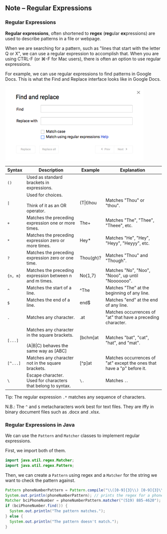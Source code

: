 ## Note – Regular Expressions

### Regular Expressions

**Regular expressions**, often shortened to **regex** (**reg**ular **ex**pressions) are used to describe patterns in a file or webpage.

When we are searching for a pattern, such as "lines that start with the letter Q or X", we can use a regular expression to accomplish that. When you are using CTRL-F (or ⌘-F for Mac users), there is often an option to use regular expressions.

For example, we can use regular expressions to find patterns in Google Docs. This is what the Find and Replace interface looks like in Google Docs.

![](../Images/Find_And_Replace.png)

| Syntax   | Description                                                  | Example           | Explanation                                                  |
| -------- | ------------------------------------------------------------ | ----------------- | ------------------------------------------------------------ |
| `()`     | Used as standard brackets in expressions.                    |                   |                                                              |
| `\|`     | Used for choices.<br></br>Think of it as an OR operator.     | (T\|t)hou         | Matches "Thou" or "thou".                                    |
| `+`      | Matches the preceding expression one or more times.          | The+              | Matches "The", "Thee", "Theee", etc.                         |
| `*`      | Matches the preceding expression zero or more times.         | Hey*              | Matches "He", "Hey", "Heyy", "Heyyy", etc.                   |
| `?`      | Matches the preceding expression zero or one time.           | Thou(gh)?         | Matches "Thou" and "Though".                                 |
| `{n, m}` | Matches the preceding expression between n and m times.      | No{1,7}           | Matches "No", "Noo", "Nooo", up until "Nooooooo".            |
| `^`      | Matches the start of a line.                                 | ^The              | Matches "The" at the beginning of any line.                  |
| `$`      | Matches the end of a line.                                   | end$              | Matches "end" at the end of any line.                        |
| `.`      | Matches any character.                                       | .at               | Matches occurrences of "at" that have a preceding character. |
| `[...]`  | Matches any character in the square brackets.<br></br>(A\|B\|C) behaves the same way as [ABC] | [bchm]at<br></br> | Matches "bat", "cat", "hat", and "mat".                      |
| `[^...]` | Matches any character not in the square brackets.            | [^p]at            | Matches occurrences of "at" except the ones that have a "p" before it. |
| `\`      | Escape character. Used for characters that belong to syntax. | `\.`              | Matches `.`.                                                 |

Tip: The regular expression `.*` matches any sequence of characters.

N.B.: The `^` and `$` metacharacters work best for text files. They are iffy in binary document files such as .docx and .xlsx.

### Regular Expressions in Java

We can use the `Pattern` and `Matcher` classes to implement regular expressions.

First, we import both of them.

```java
import java.util.regex.Matcher;
import java.util.regex.Pattern;
```

Then, we can create a `Pattern` using regex and a `Matcher` for the string we want to check the pattern against.

```java
Pattern phoneNumberPattern = Pattern.compile("\\([0-9]{3}\\) [0-9]{3}\\-[0-9]{4}");
System.out.println(phoneNumberPattern); // prints the regex for a phone number: \([0-9]{3}\) [0-9]{3}\-[0-9]{4}
Matcher bciPhoneNumber = phoneNumberPattern.matcher("(519) 885-4620");
if (bciPhoneNumber.find()) {
  System.out.println("The pattern matches.");
} else {
  System.out.println("The pattern doesn't match.");
}
```
